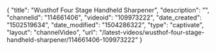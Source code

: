 {
    "title": "Wusthof Four Stage Handheld Sharpener",
    "description": "",
    "channelid": "114661406",
    "videoid": "109973222",
    "date_created": "1502519634",
    "date_modified": "1504286322",
    "type": "captivate",
    "layout": "channelVideo",
    "url": "\/latest-videos\/wusthof-four-stage-handheld-sharpener\/114661406-109973222"
}